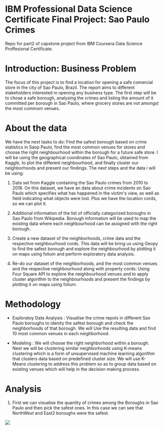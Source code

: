 # IBM Professional Data Science Certificate Final Project: Sao Paulo Crimes
Repo for part2 of capstone project from IBM Coursera Data Science Proffesional Certificate.

# Introduction: Business Problem
The focus of this project is to find a location for opening a safe comercial store in the city of Sao Paulo, Brazil. The report aims to different stakeholders interested in opening any business type. The first step will be to chose a safe borough, analysing the crimes and listing the amount of it committed per borough in Sao Paulo, where grocery stores are not amongst the most commom venues.

# About the data
We have the next tasks to do: Find the safest borough based on crime statistics in Saop Paulo, find the most common venues for stores and choose the right neighbourhood within the borough for a future safe store. I will be using the geographical coordinates of Sao Paulo, obtained from Kaggle, to plot the different neighbourhood, and finally cluster our neighborhoods and present our findings. The next steps and the data i will be using:

1. Data set from Kaggle containing the Sao Paulo crimes from 2010 to 2018. On this dataset, we have an data about crime incidents on Sao Paulo which specifies what has happened in the victim's view, as well as field indicating what objects were lost. Plus we have the location cords, so we can plot it.

2. Additional information of the list of officially categorized boroughs in Sao Paulo from Wikipedia. Borough information will be used to map the existing data where each neighbourhood can be assigned with the right borough.

3. Create a new dataset of the neighborhoods, crime data and the respective neighbourhood cords. This data will be bring us using Geopy to find the safest borough and explore the neighbourhood by plotting it on maps using folium and perform exploratory data analysis.

4. Re-do our dataset of the neighborhoods, and the most common venues and the respective neighbourhood along with property cords: Using Four Square API to explore the neighbourhood venues and to apply cluster algorithm to the neighbourhoods and present the findings by plotting it on maps using folium.

# Methodology

- Exploratoy Data Analysis : Visualise the crime repots in different Sao Paulo boroughs to idenity the safest borough and check the neighborhoods of that borough. We will Use the resulting data and find 10 most common venues in each neighborhood.

- Modeling : We will choose the right neighborhood within a borough. Next we will be clustering similar neighborhoods using K-means clustering which is a form of unsupervised machine learning algorithm that clusters data based on predefined cluster size. We will use K-Means clustering to address this problem so as to group data based on existing venues which will help in the decision making process.

# Analysis

1. First we can visualise the quantity of crimes among the Boroughs in Sao Paulo and then pick the safest ones. In this case we can see that NorthWest and East2 boroughs were the safest.

![](hhttps://github.com/Mopazob/saopaulo_crimes/blob/master/Saopaulo.boroughs.PNG)
